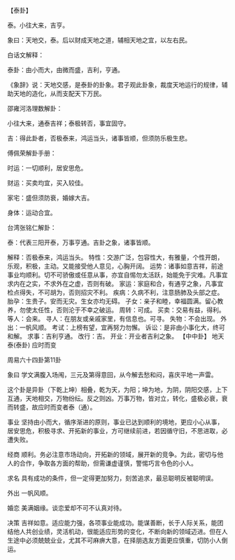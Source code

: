 【泰卦】

泰。小往大来，吉亨。

象曰：天地交，泰。后以财成天地之道，辅相天地之宜，以左右民。

白话文解释：

泰卦：由小而大，由微而盛，吉利，亨通。

《象辞》说：天地交感，是泰卦的卦象。君子观此卦象，裁度天地运行的规律，辅助天地的造化，从而支配天下万民。

邵雍河洛理数解卦：

小往大来，通泰吉祥；泰极转否，事宜固守。

吉：得此卦者，否极泰来，鸿运当头，诸事皆顺，但须防乐极生悲。

傅佩荣解卦手册：

时运：一切顺利，居安思危。

财运：买卖均宜，买入较佳。

家宅：盛但须防衰，婚嫁大吉。

身体：运动合宜。

台湾张铭仁解卦：

泰：代表三阳开泰，万事亨通。吉卦之象，诸事皆顺。

解释：否极泰来，鸿运当头。
特性：交游广泛，包容性大，有雅量，个性开朗，乐观，积极，主动。又能接受他人意见，心胸开阔。
运势：诸事如意吉祥，前途事业均顺利。切不可骄傲或任意从事，亦宜自惕勿太活跃，始能免于灾难。凡事宜求内在之实，不求外在之虚，否则有破。
家运：家庭和合，有通亨之象，凡事宜检点得失，不可胡为，否则招灾不利。
疾病：久病不利，注意肠肺及头部之症。
胎孕：生贵子。安而无灾。生女亦均无碍。
子女：亲子和睦，幸福圆满。留心教养，勿使太任性，否则沦于不幸之破运。
周转：可成。
买卖：交易有益，得利。
等人：会来。
寻人：在朋友或亲戚家里，有信息也。可寻。
失物：不会出现。
外出：一帆风顺。
考试：上榜有望，宜再努力勿懈。
诉讼：是非由小事化大，终可和解。
求事：吉利亨通。
改行：吉。
开业：开业者吉利之象。
【中中卦】 地天泰(泰卦) 应时而变

周易六十四卦第11卦

象曰 学文满腹入场闱，三元及第得意回，从今解去愁和闷，喜庆平地一声雷。

这个卦是异卦（下乾上坤）相叠，乾为天，为阳；坤为地，为阴，阴阳交感，上下互通，天地相交，万物纷纭。反之则凶。万事万物，皆对立，转化，盛极必衰，衰而转盛，故应时而变者泰（通）。

事业 坚持由小而大，循序渐进的原则，事业已达到顺利的境地，更应小心从事，居安思危，积极寻求、开拓新的事业，方可继续前进，若因循守旧，不思进取，必遭失败。

经商 顺利。务必注意市场动向，开拓新的领域，展开新的竞争。为此，密切与他人的合作，争取各方面的帮助，但需谦虚谨慎，警惕巧言令色的小人。

求名 具有成功的条件，但一定得更加努力，刻苦追求，最忌聪明反被聪明误。

外出 一帆风顺。

婚恋 美满姻缘。谈恋爱却不可不认真对待。

决策 吉祥如意。适应能力强，各项事业能成功。能谋善断，长于人际关系，能团结他人共创业绩，灵活机动，很能适应形势的变化，不断向新的领域迈进。但在人生途中必须兢兢业业，尤其不可麻痹大意，在择朋选友方面更应慎重，切防小人倒运。
